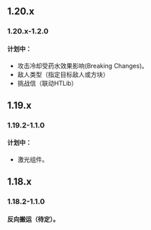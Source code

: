 ## 1.20.x
### 1.20.x-1.2.0
#### 计划中：
* 攻击冷却受药水效果影响(Breaking Changes)。
* 敌人类型（指定目标敌人或方块）
* 挑战信（联动HTLib）
## 1.19.x
### 1.19.2-1.1.0
#### 计划中：
* 激光组件。
## 1.18.x
### 1.18.2-1.1.0
#### 反向搬运（待定）。